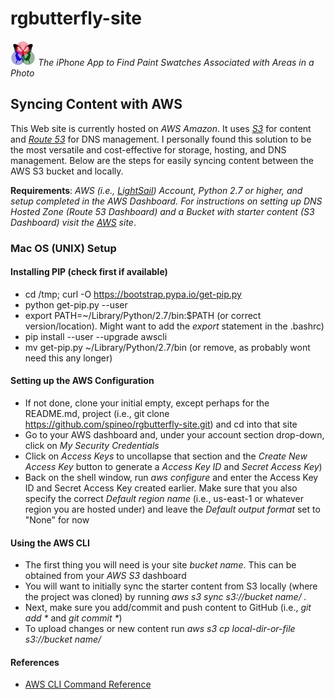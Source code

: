 # rgbutterfly-site

![RGButterfly Logo](img/RGButterfly_Logo.png) _The iPhone App to Find Paint Swatches Associated with Areas in a Photo_

## Syncing Content with AWS

This Web site is currently hosted on _AWS Amazon_. It uses [_S3_](https://aws.amazon.com/s3/) for content and [_Route 53_](https://aws.amazon.com/route53/) for DNS management. I personally found this solution to be the most versatile and cost-effective for storage, hosting, and DNS management. Below are the steps for easily syncing content between the AWS S3 bucket and locally.

__Requirements__: _AWS (i.e., [LightSail](https://amazonlightsail.com)) Account, Python 2.7 or higher, and setup completed in the AWS Dashboard. For instructions on setting up DNS Hosted Zone (Route 53 Dashboard) and a Bucket with starter content (S3 Dashboard) visit the [AWS](https://aws.amazon.com) site_.

### Mac OS (UNIX) Setup

#### Installing PIP (check first if available)

* cd /tmp; curl -O https://bootstrap.pypa.io/get-pip.py
* python get-pip.py --user
* export PATH=~/Library/Python/2.7/bin:$PATH (or correct version/location). Might want to add the _export_ statement in the .bashrc)
* pip install --user --upgrade awscli
* mv get-pip.py ~/Library/Python/2.7/bin (or remove, as probably wont need this any longer)

#### Setting up the AWS Configuration

* If not done, clone your initial empty, except perhaps for the README.md, project (i.e., git clone https://github.com/spineo/rgbutterfly-site.git) and cd into that site
* Go to your AWS dashboard and, under your account section drop-down, click on _My Security Credentials_
* Click on _Access Keys_ to uncollapse that section and the _Create New Access Key_ button to generate a _Access Key ID_ and _Secret Access Key_)
* Back on the shell window, run _aws configure_ and enter the Access Key ID and Secret Access Key created earlier. Make sure that you also specify the correct _Default region name_ (i.e., us-east-1 or whatever region you are hosted under) and leave the _Default output format_ set to "None" for now

#### Using the AWS CLI

* The first thing you will need is your site _bucket name_. This can be obtained from your _AWS S3_ dashboard
* You will want to initially sync the starter content from S3 locally (where the project was cloned) by running _aws s3 sync s3://bucket name/ ._
* Next, make sure you add/commit and push content to GitHub (i.e., _git add \*_ and _git commit \*_)
* To upload changes or new content run _aws s3 cp local-dir-or-file s3://bucket name/_

#### References
* [AWS CLI Command Reference](http://docs.aws.amazon.com/cli/latest/reference/s3/)

